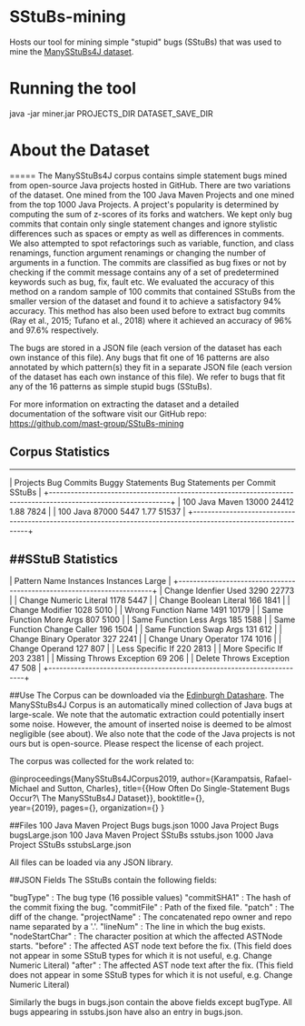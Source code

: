 # SStuBs-mining
Hosts our tool for mining simple "stupid" bugs (SStuBs) that was used to mine the [ManySStuBs4J dataset](https://doi.org/10.7488/ds/2528).

# Running the tool
java -jar miner.jar PROJECTS_DIR DATASET_SAVE_DIR

# About the Dataset
=====
The ManySStuBs4J corpus contains simple statement bugs mined from open-source Java projects hosted in GitHub.
There are two variations of the dataset. One mined from the 100 Java Maven Projects and one mined from the top 1000 Java Projects.
A project's popularity is determined by computing the sum of z-scores of its forks and watchers.
We kept only bug commits that contain only single statement changes and ignore stylistic differences such as spaces or empty as well as differences in comments.
We also attempted to spot refactorings such as variable, function, and class renamings, function argument renamings or changing the number of arguments in a function.
The commits are classified as bug fixes or not by checking if the commit message contains any of a set of predetermined keywords such as bug, fix, fault etc.
We evaluated the accuracy of this method on a random sample of 100 commits that contained SStuBs from the smaller version of the dataset and found it to achieve a satisfactory 94% accuracy.
This method has also been used before to extract bug commits (Ray et al., 2015; Tufano et al., 2018) where it achieved an accuracy of 96% and 97.6% respectively.

The bugs are stored in a JSON file (each version of the dataset has each own instance of this file).
Any bugs that fit one of 16 patterns are also annotated by which pattern(s) they fit in a separate JSON file (each version of the dataset has each own instance of this file).
We refer to bugs that fit any of the 16 patterns as simple stupid bugs (SStuBs).

For more information on extracting the dataset and a detailed documentation of the software visit our GitHub repo: https://github.com/mast-group/SStuBs-mining


## Corpus Statistics
-----------------------------------------------------------------------------------------------------------------
|	Projects	Bug Commits	Buggy Statements	Bug Statements per Commit	SStuBs     	|
+---------------------------------------------------------------------------------------------------------------+
| 100 Java Maven  	  13000		    24412		          1.88      		7824		|
| 100 Java	   	  87000   	    5447		          1.77       		51537		|
+---------------------------------------------------------------------------------------------------------------+


##SStuB Statistics
-------------------------------------------------------------------------
|	Pattern Name		Instances	Instances Large     	|
+-----------------------------------------------------------------------+
| Change Idenfier Used  	   3290		      22773      	|
| Change Numeric Literal	   1178   	      5447       	|
| Change Boolean Literal	   166	  	      1841       	|
| Change Modifier       	   1028   	      5010       	|
| Wrong Function Name   	   1491   	      10179      	|
| Same Function More Args	   807   	      5100       	|
| Same Function Less Args	   185   	      1588       	|
| Same Function Change Caller	   196   	      1504       	|
| Same Function Swap Args	   131   	      612       	|
| Change Binary Operator	   327   	      2241       	|
| Change Unary Operator		   174   	      1016       	|
| Change Operand        	   127   	      807       	|
| Less Specific If      	   220   	      2813       	|
| More Specific If      	   203   	      2381       	|
| Missing Throws Exception	   69   	      206       	|
| Delete Throws Exception	   47   	      508       	|
+-----------------------------------------------------------------------+


##Use
The Corpus can be downloaded via the [Edinburgh Datashare](https://doi.org/10.7488/ds/2528).
The ManySStuBs4J Corpus is an automatically mined collection of Java bugs at large-scale.
We note that the automatic extraction could potentially insert some noise. 
However, the amount of inserted noise is deemed to be almost negligible (see about).
We also note that the code of the Java projects is not ours but is open-source. 
Please respect the license of each project.

The corpus was collected for the work related to:

@inproceedings{ManySStuBs4JCorpus2019,
	author={Karampatsis, Rafael-Michael and Sutton, Charles},
	title={{How Often Do Single-Statement Bugs Occur?\\ The ManySStuBs4J Dataset}},
	booktitle={},	
	year={2019},
	pages={},
	organization={}
}

##Files
100 Java Maven Project Bugs				bugs.json
1000 Java Project Bugs					bugsLarge.json
100 Java Maven Project SStuBs				sstubs.json
1000 Java Project SStuBs				sstubsLarge.json

All files can be loaded via any JSON library.


##JSON Fields
The SStuBs contain the following fields:

"bugType"	:	The bug type (16 possible values)
"commitSHA1"	:	The hash of the commit fixing the bug.
"commitFile"	:	Path of the fixed file.
"patch"  	:	The diff of the change.
"projectName"	:	The concatenated repo owner and repo name separated by a '.'.
"lineNum"	:	The line in which the bug exists.
"nodeStartChar"	:	The character position at which the affected ASTNode starts.
"before"	:	The affected AST node text before the fix. (This field does not appear in some SStuB types for which it is not useful, e.g. Change Numeric Literal)
"after"		:	The affected AST node text after the fix. (This field does not appear in some SStuB types for which it is not useful, e.g. Change Numeric Literal)

Similarly the bugs in bugs.json contain the above fields except bugType.
All bugs appearing in sstubs.json have also an entry in bugs.json.

